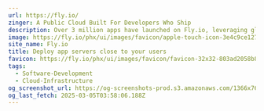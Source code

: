 ```yaml
---
url: https://fly.io/
zinger: A Public Cloud Built For Developers Who Ship
description: Over 3 million apps have launched on Fly.io, leveraging global Anycast load-balancing, zero-config private networking, hardware isolation, and instant WireGuard VPN connections, with push-button deployments scaling to thousands of instances.
image: https://fly.io/phx/ui/images/favicon/apple-touch-icon-3e4c9ce127b5cd6f5516638d4bbf1dd5.png?vsn=d
site_name: Fly.io
title: Deploy app servers close to your users
favicon: https://fly.io/phx/ui/images/favicon/favicon-32x32-803ad2058b86df3f8a9f8af1505a59d2.png?vsn=d
tags:
  - Software-Development
  - Cloud-Infrastructure
og_screenshot_url: https://og-screenshots-prod.s3.amazonaws.com/1366x768/80/false/26076624b6b7fb56dd7f5358abdf8551e8a8956db5cde6cbd4ccd9909d5a5550.jpeg
og_last_fetch: 2025-03-05T03:58:06.188Z
---
```


